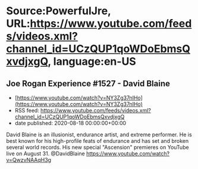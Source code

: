 # Source:PowerfulJre, URL:https://www.youtube.com/feeds/videos.xml?channel_id=UCzQUP1qoWDoEbmsQxvdjxgQ, language:en-US

## Joe Rogan Experience #1527 - David Blaine
 - [https://www.youtube.com/watch?v=NY3Zg37nIHo](https://www.youtube.com/watch?v=NY3Zg37nIHo)
 - RSS feed: https://www.youtube.com/feeds/videos.xml?channel_id=UCzQUP1qoWDoEbmsQxvdjxgQ
 - date published: 2020-08-18 00:00:00+00:00

David Blaine is an illusionist, endurance artist, and extreme performer. He is best known for his high-profile feats of endurance and has set and broken several world records. His new special "Ascension" premieres on YouTube live on August 31. @DavidBlaine https://www.youtube.com/watch?v=QwzvNAAqH3g

